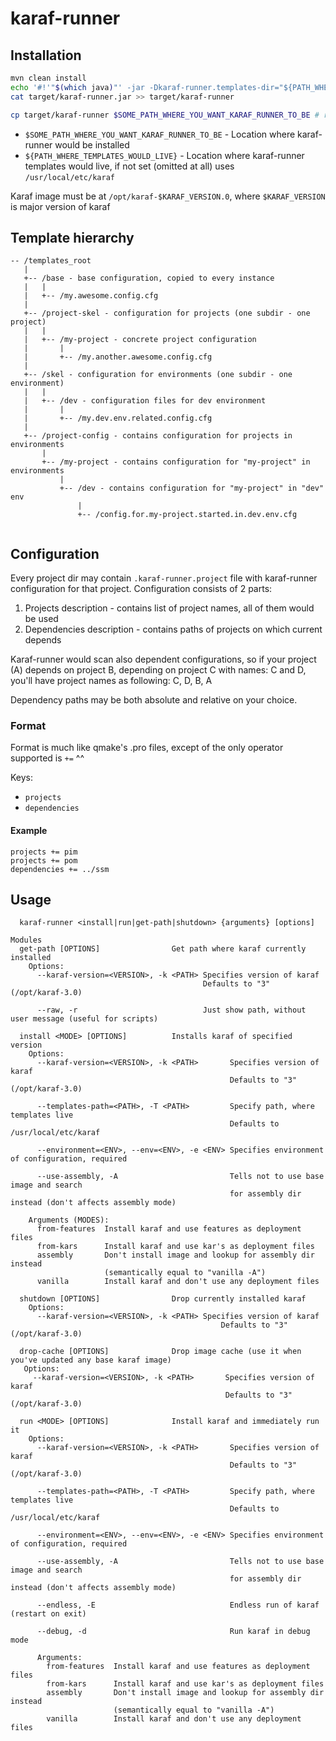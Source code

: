 # karaf-runner

## Installation

```bash
mvn clean install
echo '#!'"$(which java)"' -jar -Dkaraf-runner.templates-dir="${PATH_WHERE_TEMPLATES_WOULD_LIVE}"' >> target/karaf-runner
cat target/karaf-runner.jar >> target/karaf-runner

cp target/karaf-runner $SOME_PATH_WHERE_YOU_WANT_KARAF_RUNNER_TO_BE # recommended to use /usr/local/bin
```

 - `$SOME_PATH_WHERE_YOU_WANT_KARAF_RUNNER_TO_BE` - Location where karaf-runner would be installed
 - `${PATH_WHERE_TEMPLATES_WOULD_LIVE}` - Location where karaf-runner templates would live, if not set (omitted at all) uses `/usr/local/etc/karaf`
 
Karaf image must be at `/opt/karaf-$KARAF_VERSION.0`, where `$KARAF_VERSION` is major version of karaf
 
## Template hierarchy
 
```
-- /templates_root
   |
   +-- /base - base configuration, copied to every instance
   |   |
   |   +-- /my.awesome.config.cfg
   |
   +-- /project-skel - configuration for projects (one subdir - one project)
   |   |
   |   +-- /my-project - concrete project configuration
   |       |
   |       +-- /my.another.awesome.config.cfg
   |
   +-- /skel - configuration for environments (one subdir - one environment)
   |   |
   |   +-- /dev - configuration files for dev environment
   |       |
   |       +-- /my.dev.env.related.config.cfg
   |
   +-- /project-config - contains configuration for projects in environments
       |
       +-- /my-project - contains configuration for "my-project" in environments
           |
           +-- /dev - contains configuration for "my-project" in "dev" env
               |
               +-- /config.for.my-project.started.in.dev.env.cfg
    
```

## Configuration

Every project dir may contain `.karaf-runner.project` file with karaf-runner configuration for that project.
Configuration consists of 2 parts:

 1. Projects description - contains list of project names, all of them would be used
 2. Dependencies description - contains paths of projects on which current depends
 
Karaf-runner would scan also dependent configurations, so if your project (A) depends on project B, depending on project C
with names: C and D, you'll have project names as following: C, D, B, A

Dependency paths may be both absolute and relative on your choice.

### Format

Format is much like qmake's .pro files, except of the only operator supported is `+=` ^^

Keys:

 - `projects`
 - `dependencies`
 
#### Example

```
projects += pim
projects += pom
dependencies += ../ssm
```

## Usage

```
  karaf-runner <install|run|get-path|shutdown> {arguments} [options]

Modules
  get-path [OPTIONS]                Get path where karaf currently installed
    Options:
      --karaf-version=<VERSION>, -k <PATH> Specifies version of karaf
                                           Defaults to "3" (/opt/karaf-3.0)

      --raw, -r                            Just show path, without user message (useful for scripts)

  install <MODE> [OPTIONS]          Installs karaf of specified version
    Options:
      --karaf-version=<VERSION>, -k <PATH>       Specifies version of karaf
                                                 Defaults to "3" (/opt/karaf-3.0)

      --templates-path=<PATH>, -T <PATH>         Specify path, where templates live
                                                 Defaults to /usr/local/etc/karaf

      --environment=<ENV>, --env=<ENV>, -e <ENV> Specifies environment of configuration, required

      --use-assembly, -A                         Tells not to use base image and search
                                                 for assembly dir instead (don't affects assembly mode)

    Arguments (MODES):
      from-features  Install karaf and use features as deployment files
      from-kars      Install karaf and use kar's as deployment files
      assembly       Don't install image and lookup for assembly dir instead
                     (semantically equal to "vanilla -A")
      vanilla        Install karaf and don't use any deployment files

  shutdown [OPTIONS]                Drop currently installed karaf
    Options:
      --karaf-version=<VERSION>, -k <PATH> Specifies version of karaf
                                               Defaults to "3" (/opt/karaf-3.0)

  drop-cache [OPTIONS]              Drop image cache (use it when you've updated any base karaf image)
   Options:
     --karaf-version=<VERSION>, -k <PATH>       Specifies version of karaf
                                                Defaults to "3" (/opt/karaf-3.0)

  run <MODE> [OPTIONS]              Install karaf and immediately run it
    Options:
      --karaf-version=<VERSION>, -k <PATH>       Specifies version of karaf
                                                 Defaults to "3" (/opt/karaf-3.0)

      --templates-path=<PATH>, -T <PATH>         Specify path, where templates live
                                                 Defaults to /usr/local/etc/karaf

      --environment=<ENV>, --env=<ENV>, -e <ENV> Specifies environment of configuration, required

      --use-assembly, -A                         Tells not to use base image and search
                                                 for assembly dir instead (don't affects assembly mode)

      --endless, -E                              Endless run of karaf (restart on exit)

      --debug, -d                                Run karaf in debug mode

      Arguments:
        from-features  Install karaf and use features as deployment files
        from-kars      Install karaf and use kar's as deployment files
        assembly       Don't install image and lookup for assembly dir instead
                       (semantically equal to "vanilla -A")
        vanilla        Install karaf and don't use any deployment files
```